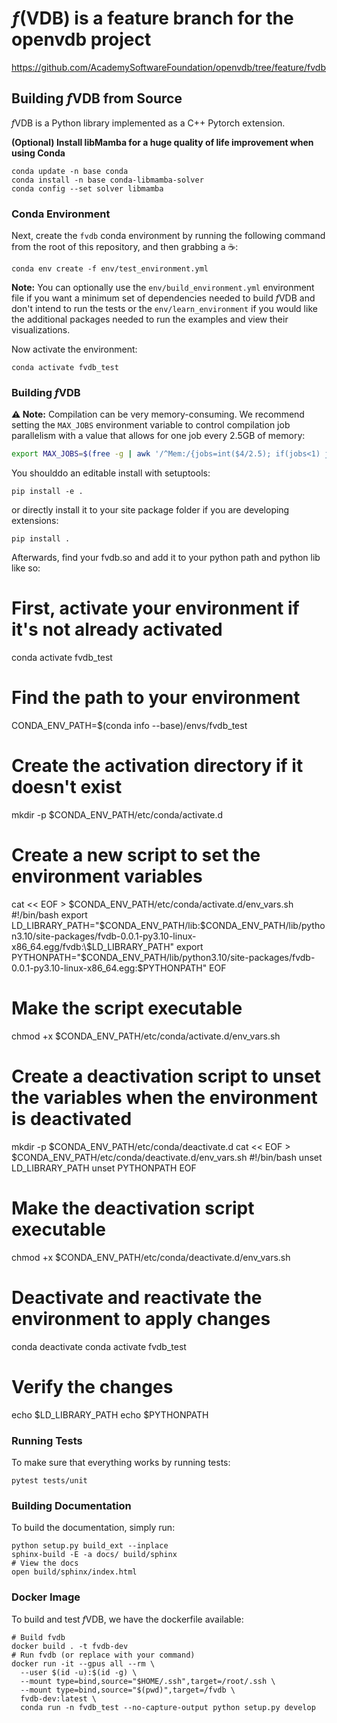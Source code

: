 # *ƒ*(VDB) is a feature branch for the openvdb project

https://github.com/AcademySoftwareFoundation/openvdb/tree/feature/fvdb

## Building *f*VDB from Source
*f*VDB is a Python library implemented as a C++ Pytorch extension.

**(Optional) Install libMamba for a huge quality of life improvement when using Conda**
```
conda update -n base conda
conda install -n base conda-libmamba-solver
conda config --set solver libmamba
```

### Conda Environment

Next, create the `fvdb` conda environment by running the following command from the root of this repository, and then grabbing a ☕:
```shell
conda env create -f env/test_environment.yml
```

**Note:**  You can optionally use the `env/build_environment.yml` environment file if you want a minimum set of dependencies needed to build *f*VDB and don't intend to run the tests or the `env/learn_environment` if you would like the additional packages needed to run the examples and view their visualizations.

Now activate the environment:
```shell
conda activate fvdb_test
```


### Building *f*VDB

**:warning: Note:** Compilation can be very memory-consuming. We recommend setting the `MAX_JOBS` environment variable to control compilation job parallelism with a value that allows for one job every 2.5GB of memory:

```bash
export MAX_JOBS=$(free -g | awk '/^Mem:/{jobs=int($4/2.5); if(jobs<1) jobs=1; print jobs}')
```

You shoulddo an editable install with setuptools:
```shell
pip install -e .
```
or directly install it to your site package folder if you are developing extensions:
```shell
pip install .
```

Afterwards, find your fvdb.so and add it to your python path and python lib like so:

# First, activate your environment if it's not already activated
conda activate fvdb_test

# Find the path to your environment
CONDA_ENV_PATH=$(conda info --base)/envs/fvdb_test

# Create the activation directory if it doesn't exist
mkdir -p $CONDA_ENV_PATH/etc/conda/activate.d

# Create a new script to set the environment variables
cat << EOF > $CONDA_ENV_PATH/etc/conda/activate.d/env_vars.sh
#!/bin/bash
export LD_LIBRARY_PATH="$CONDA_ENV_PATH/lib:$CONDA_ENV_PATH/lib/python3.10/site-packages/fvdb-0.0.1-py3.10-linux-x86_64.egg/fvdb:\$LD_LIBRARY_PATH"
export PYTHONPATH="$CONDA_ENV_PATH/lib/python3.10/site-packages/fvdb-0.0.1-py3.10-linux-x86_64.egg:\$PYTHONPATH"
EOF

# Make the script executable
chmod +x $CONDA_ENV_PATH/etc/conda/activate.d/env_vars.sh

# Create a deactivation script to unset the variables when the environment is deactivated
mkdir -p $CONDA_ENV_PATH/etc/conda/deactivate.d
cat << EOF > $CONDA_ENV_PATH/etc/conda/deactivate.d/env_vars.sh
#!/bin/bash
unset LD_LIBRARY_PATH
unset PYTHONPATH
EOF

# Make the deactivation script executable
chmod +x $CONDA_ENV_PATH/etc/conda/deactivate.d/env_vars.sh

# Deactivate and reactivate the environment to apply changes
conda deactivate
conda activate fvdb_test

# Verify the changes
echo $LD_LIBRARY_PATH
echo $PYTHONPATH



### Running Tests

To make sure that everything works by running tests:
```shell
pytest tests/unit
```

### Building Documentation

To build the documentation, simply run:
```shell
python setup.py build_ext --inplace
sphinx-build -E -a docs/ build/sphinx
# View the docs
open build/sphinx/index.html
```

### Docker Image

To build and test *f*VDB, we have the dockerfile available:
```shell
# Build fvdb
docker build . -t fvdb-dev
# Run fvdb (or replace with your command)
docker run -it --gpus all --rm \
  --user $(id -u):$(id -g) \
  --mount type=bind,source="$HOME/.ssh",target=/root/.ssh \
  --mount type=bind,source="$(pwd)",target=/fvdb \
  fvdb-dev:latest \
  conda run -n fvdb_test --no-capture-output python setup.py develop
```
